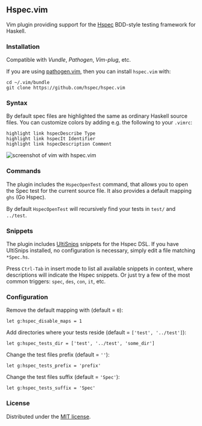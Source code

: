 Hspec.vim
---------

Vim plugin providing support for the [Hspec] BDD-style testing framework for
Haskell.

### Installation

Compatible with *Vundle*, *Pathogen*, *Vim-plug*, etc.

If you are using [pathogen.vim](https://github.com/tpope/vim-pathogen), then
you can install `hspec.vim` with:

```
cd ~/.vim/bundle
git clone https://github.com/hspec/hspec.vim
```

### Syntax

By default spec files are highlighted the same as ordinary Haskell source
files.  You can customize colors by adding e.g. the following to your `.vimrc`:

```vim
highlight link hspecDescribe Type
highlight link hspecIt Identifier
highlight link hspecDescription Comment
```

![screenshot of vim with hspec.vim](https://raw.github.com/hspec/hspec.vim/master/screenshot.png "hspec.vim awesomeness in pictures")

### Commands

The plugin includes the `HspecOpenTest` command, that allows you to open the
Spec test for the current source file. It also provides a default mapping `ghs`
(Go Hspec).

By default `HspecOpenTest` will recursively find your tests in `test/` and
`../test`.

### Snippets

The plugin includes [UltiSnips] snippets for the Hspec DSL. If you have
UltiSnips installed, no configuration is necessary, simply edit a file matching
`*Spec.hs`.

Press `Ctrl-Tab` in insert mode to list all available snippets in context, where
descriptions will indicate the Hspec snippets. Or just try a few of the most
common triggers: `spec`, `des`, `con`, `it`, etc.

[Hspec]: http://hspec.github.io/
[UltiSnips]: https://github.com/SirVer/ultisnips

### Configuration

Remove the default mapping with (default = `0`):

```vims
let g:hspec_disable_maps = 1
```

Add directories where your tests reside (default = `['test', '../test']`):

```vim
let g:hspec_tests_dir = ['test', '../test', 'some_dir']
```

Change the test files prefix (default = `''`):

```vim
let g:hspec_tests_prefix = 'prefix'
```

Change the test files suffix (default = `'Spec'`):

```vim
let g:hspec_tests_suffix = 'Spec'
```

### License

Distributed under the [MIT license](http://www.opensource.org/licenses/MIT).

